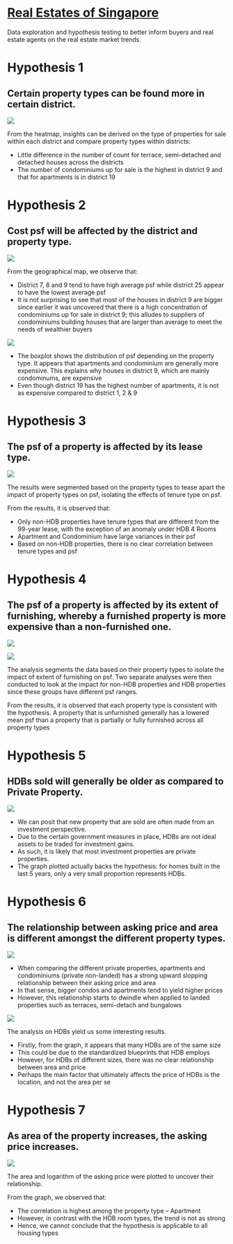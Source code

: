 # [Real Estates of Singapore](https://www.visitsingapore.com/en/)
Data exploration and hypothesis testing to better inform buyers and real estate agents on the real estate market trends.

# Hypothesis 1
## Certain property types can be found more in certain district. 

![](/images/Chart_1_Heatmap_of_District_vs_Property_Type.jpg)

From the heatmap, insights can be derived on the type of properties for sale within each district and compare property types within districts:
* Little difference in the number of count for terrace, semi-detached and detached houses across the districts
* The number of condominiums up for sale is the highest in district 9 and that for apartments is in district 19

# Hypothesis 2 
## Cost psf will be affected by the district and property type.

![](/images/Chart_2_PSF_vs_District_Map.jpg)

From the geographical map, we observe that:
* District 7, 8 and 9 tend to have high average psf while district 25 appear to have the lowest average psf
* It is not surprising to see that most of the houses in district 9 are bigger since earlier it was uncovered that there is a high concentration of condominiums up for sale in district 9; this alludes to suppliers of condominiums building houses that are larger than average to meet the needs of wealthier buyers

![](/images/Chart_3_PSF_vs_District.jpg)

* The boxplot shows the distribution of psf depending on the property type. It appears that apartments and condominium are generally more expensive. This explains why houses in district 9, which are mainly condominums, are expensive
* Even though district 19 has the highest number of apartments, it is not as expensive compared to district 1, 2 & 9

# Hypothesis 3
## The psf of a property is affected by its lease type.

![](/images/Chart_4_Tenure_vs_PSF_(by_Property_Type).jpg)

The results were segmented based on the property types to tease apart the impact of property types on psf, isolating the effects of tenure type on psf. 

From the results, it is observed that:
* Only non-HDB properties have tenure types that are different from the 99-year lease, with the exception of an anomaly under HDB 4 Rooms
* Apartment and Condominium have large variances in their psf
* Based on non-HDB properties, there is no clear correlation between tenure types and psf

# Hypothesis 4
## The psf of a property is affected by its extent of furnishing, whereby a furnished property is more expensive than a non-furnished one.

![](images/Chart_5_Furnishing_vs_PSF_(non-HDB).jpg)

![](images/Chart_6_Furnishing_vs_PSF_(HDB).jpg)

The analysis segments the data based on their property types to isolate the impact of extent of furnishing on psf. Two separate analyses were then conducted to look at the impact for non-HDB properties and HDB properties since these groups have different psf ranges. 

From the results, it is observed that each property type is consistent with the hypothesis. A property that is unfurnished generally has a lowered mean psf than a property that is partially or fully furnished across all property types

# Hypothesis 5
## HDBs sold will generally be older as compared to Private Property. 

![](/images/Chart_7_Number_of_Properties_Listed_by_Year.jpg)

* We can posit that new property that are sold are often made from an investment perspective. 
* Due to the certain government measures in place, HDBs are not ideal assets to be traded for investment gains. 
* As such, it is likely that most investment properties are private properties. 
* The graph plotted actually backs the hypothesis: for homes built in the last 5 years, only a very small proportion represents HDBs. 

# Hypothesis 6
## The relationship between asking price and area is different amongst the different property types. 

![](images/Chart_8_Graph_of_Asking_Price_against_Area_(Private).jpg)

* When comparing the different private properties, apartments and condominiums (private non-landed) has a strong upward slopping relationship between their asking price and area
* In that sense, bigger condos and apartments tend to yield higher prices
* However, this relationship starts to dwindle when applied to landed properties such as terraces, semi-detach and bungalows

![](images/Chart_9_Graph_of_Asking_Price_against_Area_(HDBs).jpg)

The analysis on HDBs yield us some interesting results. 
* Firstly, from the graph, it appears that many HDBs are of the same size 
* This could be due to the standardized blueprints that HDB employs
* However, for HDBs of different sizes, there was no clear relationship between area and price
* Perhaps the main factor that ultimately affects the price of HDBs is the location, and not the area per se

# Hypothesis 7
## As area of the property increases, the asking price increases.

![](images/Chart_10_Log(Asking)_vs_Area_(by_Property_Type).jpg)

The area and logarithm of the asking price were plotted to uncover their relationship. 

From the graph, we observed that:
* The correlation is highest among the property type – Apartment
* However, in contrast with the HDB room types, the trend is not as strong
* Hence, we cannot conclude that the hypothesis is applicable to all housing types

